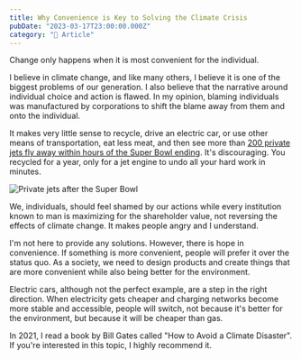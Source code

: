 ```yaml
---
title: Why Convenience is Key to Solving the Climate Crisis
pubDate: "2023-03-17T23:00:00.000Z"
category: "📝 Article"
---
```


Change only happens when it is most convenient for the individual.

I believe in climate change, and like many others, I believe it is one of the biggest problems of our generation. I also believe that the narrative around individual choice and action is flawed. In my opinion, blaming individuals was manufactured by corporations to shift the blame away from them and onto the individual.

It makes very little sense to recycle, drive an electric car, or use other means of transportation, eat less meat, and then see more than [200 private jets fly away within hours of the Super Bowl ending](https://www.reddit.com/r/interestingasfuck/comments/ssebrx/flight_map_showing_over_the_140_private_jets_that/). It's discouraging. You recycled for a year, only for a jet engine to undo all your hard work in minutes.

![Private jets after the Super Bowl](/media/privatejets.jpg "Private jets after the Super Bowl")

We, individuals, should feel shamed by our actions while every institution known to man is maximizing for the shareholder value, not reversing the effects of climate change. It makes people angry and I understand.

I'm not here to provide any solutions. However, there is hope in convenience. If something is more convenient, people will prefer it over the status quo. As a society, we need to design products and create things that are more convenient while also being better for the environment.

Electric cars, although not the perfect example, are a step in the right direction. When electricity gets cheaper and charging networks become more stable and accessible, people will switch, not because it's better for the environment, but because it will be cheaper than gas.

In 2021, I read a book by Bill Gates called "How to Avoid a Climate Disaster". If you're interested in this topic, I highly recommend it.
